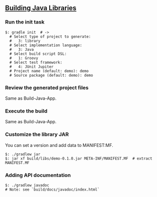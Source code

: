 ## [Building Java Libraries](https://guides.gradle.org/building-java-libraries/)

### Run the init task

```
$: gradle init  # ->
  # Select type of project to generate:
  #   3: library
  # Select implementation language:
  #   3: Java
  # Select build script DSL:
  #   1: Groovy
  # Select test framework:
  #   4: JUnit Jupiter
  # Project name (default: demo): demo
  # Source package (default: demo): demo
```

### Review the generated project files

Same as Build-Java-App.  

### Execute the build

Same as Build-Java-App.  

### Customize the library JAR

You can set a version and add data to MANIFEST:MF.  

```
$: ./gradlew jar
$: jar xf build/libs/demo-0.1.0.jar META-INF/MANIFEST.MF  # extract MANIFEST.MF
```

### Adding API documentation

```
$: ./gradlew javadoc
# Note: see `build/docs/javadoc/index.html`
```
